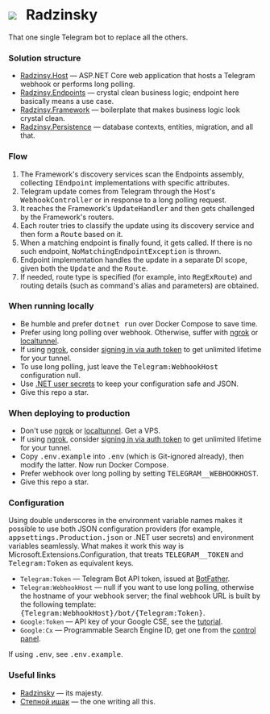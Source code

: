 # ![](https://i.imgur.com/jM8yQCt.png)  Radzinsky
That one single Telegram bot to replace all the others.

### Solution structure
- [Radzinsy.Host](src/Radzinsky.Host) — ASP.NET Core web application that hosts a Telegram webhook or performs long polling.
- [Radzinsy.Endpoints](src/Radzinsky.Endpoints) — crystal clean business logic; endpoint here basically means a use case.
- [Radzinsy.Framework](src/Radzinsky.Framework) — boilerplate that makes business logic look crystal clean.
- [Radzinsy.Persistence](src/Radzinsky.Persistence) — database contexts, entities, migration, and all that.

### Flow
1. The Framework's discovery services scan the Endpoints assembly, collecting <kbd>IEndpoint</kbd> implementations with specific attributes.
1. Telegram update comes from Telegram through the Host's <kbd>WebhookController</kbd> or in response to a long polling request.
1. It reaches the Framework's <kbd>UpdateHandler</kbd> and then gets challenged by the Framework's routers.
1. Each router tries to classify the update using its discovery service and then form a <kbd>Route</kbd> based on it.
1. When a matching endpoint is finally found, it gets called. If there is no such endpoint, <kbd>NoMatchingEndpointException</kbd> is thrown.
1. Endpoint implementation handles the update in a separate DI scope, given both the <kbd>Update</kbd> and the <kbd>Route</kbd>.
1. If needed, route type is specified (for example, into <kbd>RegExRoute</kbd>) and routing details (such as command's alias and parameters) are obtained.

### When running locally
- Be humble and prefer <kbd>dotnet run</kbd> over Docker Compose to save time.
- Prefer using long polling over webhook. Otherwise, suffer with [ngrok](https://ngrok.com/docs/getting-started) or [localtunnel](https://loca.lt).
- If using [ngrok](https://ngrok.com/docs/getting-started), consider [signing in via auth token](https://dashboard.ngrok.com/get-started/your-authtoken) to get unlimited lifetime for your tunnel.
- To use long polling, just leave the <kbd>Telegram:WebhookHost</kbd> configuration null.
- Use [.NET user secrets](https://learn.microsoft.com/en-us/aspnet/core/security/app-secrets) to keep your configuration safe and JSON.
- Give this repo a star.

### When deploying to production
- Don't use [ngrok](https://ngrok.com/docs/getting-started) or [localtunnel](https://loca.lt). Get a VPS.
- If using [ngrok](https://ngrok.com/docs/getting-started), consider [signing in via auth token](https://dashboard.ngrok.com/get-started/your-authtoken) to get unlimited lifetime for your tunnel.
- Copy <kbd>.env.example</kbd> into <kbd>.env</kbd> (which is Git-ignored already), then modify the latter. Now run Docker Compose.
- Prefer webhook over long polling by setting <kbd>TELEGRAM__WEBHOOKHOST</kbd>.
- Give this repo a star.

### Configuration
Using double underscores in the environment variable names makes it possible to use both JSON configuration providers (for example, <kbd>appsettings.Production.json</kbd> or .NET user secrets) and environment variables seamlessly. What makes it work this way is Microsoft.Extensions.Configuration, that treats <kbd>TELEGRAM__TOKEN</kbd> and <kbd>Telegram:Token</kbd> as equivalent keys.

- `Telegram:Token` — Telegram Bot API token, issued at [BotFather](https://t.me/BotFather).
- `Telegram:WebhookHost` — null if you want to use long polling, otherwise the hostname of your webhook server; the final webhook URL is built by the following template: <kbd>{Telegram:WebhookHost}/bot/{Telegram:Token}</kbd>.
- `Google:Token` — API key of your Google CSE, see the [tutorial](https://developers.google.com/custom-search/docs/tutorial/introduction).
- `Google:Cx` — Programmable Search Engine ID, get one from the [control panel](https://programmablesearchengine.google.com/controlpanel/all).

If using <kbd>.env</kbd>, see <kbd>.env.example</kbd>.

### Useful links
- [Radzinsky](https://t.me/radzinsky_bot) — its majesty.
- [Степной ишак](https://t.me/undrcrxwn) — the one writing all this.
